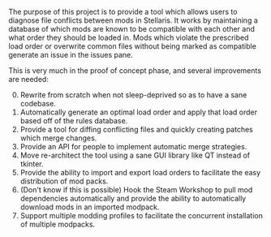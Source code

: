 The purpose of this project is to provide a tool which allows users to diagnose file conflicts between mods in Stellaris.
It works by maintaining a database of which mods are known to be compatible with each other and what order they should be loaded in.
Mods which violate the prescribed load order or overwrite common files without being marked as compatible generate an issue in
the issues pane.

This is very much in the proof of concept phase, and several improvements are needed:

0. Rewrite from scratch when not sleep-deprived so as to have a sane codebase.
1. Automatically generate an optimal load order and apply that load order based off of the rules database.
2. Provide a tool for diffing conflicting files and quickly creating patches which merge changes.
3. Provide an API for people to implement automatic merge strategies.
3. Move re-architect the tool using a sane GUI library like QT instead of tkinter.
4. Provide the ability to import and export load orders to facilitate the easy distribution of mod packs.
5. (Don't know if this is possible) Hook the Steam Workshop to pull mod dependencies automatically and provide the ability to automatically download mods in an imported modpack.
6. Support multiple modding profiles to facilitate the concurrent installation of multiple modpacks.